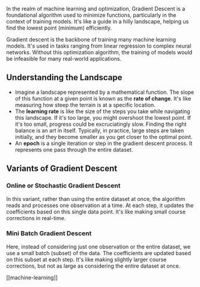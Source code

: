 In the realm of machine learning and optimization, Gradient Descent is a foundational algorithm used to minimize functions, particularly in the context of training models. It's like a guide in a hilly landscape, helping us find the lowest point (minimum) efficiently.

Gradient descent is the backbone of training many machine learning models. It's used in tasks ranging from linear regression to complex neural networks. Without this optimization algorithm, the training of models would be infeasible for many real-world applications.
## Understanding the Landscape

- Imagine a landscape represented by a mathematical function. The slope of this function at a given point is known as the **rate of change**. It's like measuring how steep the terrain is at a specific location.
- The **learning rate** is like the size of the steps you take while navigating this landscape. If it's too large, you might overshoot the lowest point. If it's too small, progress could be excruciatingly slow. Finding the right balance is an art in itself. Typically, in practice, large steps are taken initially, and they become smaller as you get closer to the optimal point.
- An **epoch** is a single iteration or step in the gradient descent process. It represents one pass through the entire dataset.
## Variants of Gradient Descent

### Online or Stochastic Gradient Descent

In this variant, rather than using the entire dataset at once, the algorithm reads and processes one observation at a time. At each step, it updates the coefficients based on this single data point. It's like making small course corrections in real-time.
### Mini Batch Gradient Descent

Here, instead of considering just one observation or the entire dataset, we use a small batch (subset) of the data. The coefficients are updated based on this subset at each step. It's like making slightly larger course corrections, but not as large as considering the entire dataset at once.

[[machine-learning]]
